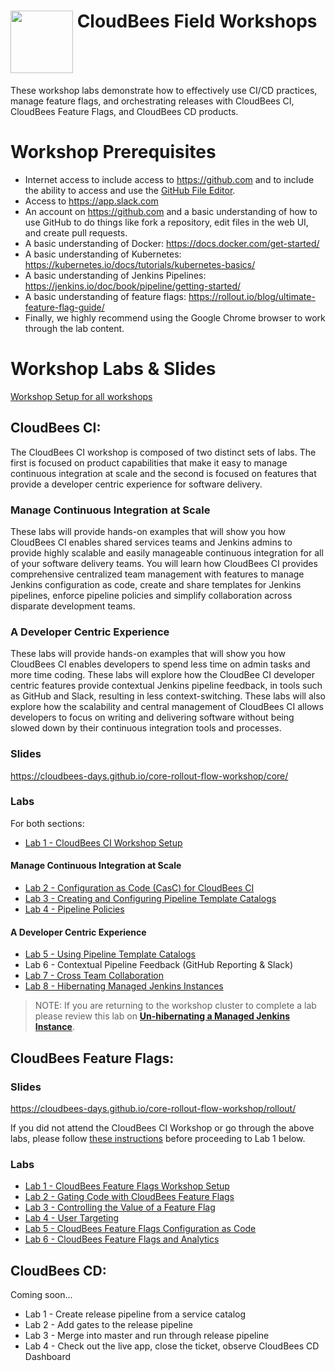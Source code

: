 # <img src="https://mms.businesswire.com/media/20191204005250/en/760213/23/Logo_-_Stacked_-_Full_Color%402x.jpg" width="100" align="top"> CloudBees Field Workshops
These workshop labs demonstrate how to  effectively use CI/CD practices, manage feature flags, and orchestrating releases with CloudBees CI, CloudBees Feature Flags, and CloudBees CD products.

# Workshop Prerequisites

* Internet access to include access to https://github.com and to include the ability to access and use the [GitHub File Editor](https://help.github.com/articles/editing-files-in-your-repository).
* Access to https://app.slack.com
* An account on https://github.com and a basic understanding of how to use GitHub to do things like fork a repository, edit files in the web UI, and create pull requests.
* A basic understanding of Docker: https://docs.docker.com/get-started/
* A basic understanding of Kubernetes: https://kubernetes.io/docs/tutorials/kubernetes-basics/
* A basic understanding of Jenkins Pipelines: https://jenkins.io/doc/book/pipeline/getting-started/
* A basic understanding of feature flags: https://rollout.io/blog/ultimate-feature-flag-guide/
* Finally, we highly recommend using the Google Chrome browser to work through the lab content.

# Workshop Labs & Slides

[Workshop Setup for all workshops](labs/workshop-setup/workshop-setup.md)


## CloudBees CI:

The CloudBees CI workshop is composed of two distinct sets of labs. The first is focused on product capabilities that make it easy to manage continuous integration at scale and the second is focused on features that provide a developer centric experience for software delivery. 

### Manage Continuous Integration at Scale
These labs will provide hands-on examples that will show you how CloudBees CI enables shared services teams and Jenkins admins to provide highly scalable and easily manageable continuous integration for all of your software delivery teams. You will learn how CloudBees CI provides comprehensive centralized team management with features to manage Jenkins configuration as code, create and share templates for Jenkins pipelines, enforce pipeline policies and simplify collaboration across disparate development teams.

### A Developer Centric Experience
These labs will provide hands-on examples that will show you how CloudBees CI enables developers to spend less time on admin tasks and more time coding. These labs will explore how the CloudBee CI developer centric features provide contextual Jenkins pipeline feedback, in tools such as GitHub and Slack, resulting in less context-switching. These labs will also explore how the scalability and central management of CloudBees CI allows developers to focus on writing and delivering software without being slowed down by their continuous integration tools and processes.

### Slides
https://cloudbees-days.github.io/core-rollout-flow-workshop/core/

### Labs

For both sections:
 * [Lab 1 - CloudBees CI Workshop Setup](labs/core-workshop-setup/workshop-setup.md)

#### Manage Continuous Integration at Scale
 * [Lab 2 - Configuration as Code (CasC) for CloudBees CI](labs/cloudbees-ci/casc/casc.md)
 * [Lab 3 - Creating and Configuring Pipeline Template Catalogs](labs/cloudbees-ci/pipeline-template-catalog/pipeline-template-catalog.md)
 * [Lab 4 - Pipeline Policies](labs/cloudbees-ci/pipeline-policies/pipeline-policies.md)

#### A Developer Centric Experience
 * [Lab 5 - Using Pipeline Template Catalogs](labs/cloudbees-ci/pipeline-template-catalog/pipeline-template-catalog.md)
 * Lab 6 - Contextual Pipeline Feedback (GitHub Reporting & Slack)
 * [Lab 7 - Cross Team Collaboration](labs/cloudbees-ci/cross-team-collaboration/cross-team-collaboration.md)
 * [Lab 8 - Hibernating Managed Jenkins Instances](labs/cloudbees-ci/hibernating/hibernating.md)

>NOTE: If you are returning to the workshop cluster to complete a lab please review this lab on [**Un-hibernating a Managed Jenkins Instance**](labs/hibernating/hibernating.md#un-hibernate-a-managed-jenkins-instance).

## CloudBees Feature Flags:

### Slides
https://cloudbees-days.github.io/core-rollout-flow-workshop/rollout/

If you did not attend the CloudBees CI Workshop or go through the above labs, please follow [these instructions](labs/rolloutPreReqs/rolloutPreReqs.md) before proceeding to Lab 1 below.

### Labs
 * [Lab 1 - CloudBees Feature Flags Workshop Setup](labs/cloudbees-feature-flags/setup/setup.md)
 * [Lab 2 - Gating Code with CloudBees Feature Flags](labs/cloudbees-feature-flags/feature/feature.md)
 * [Lab 3 - Controlling the Value of a Feature Flag](labs/cloudbees-feature-flags/experiment/experiment.md)
 * [Lab 4 - User Targeting](labs/cloudbees-feature-flags/targeting/targeting.md)
 * [Lab 5 - CloudBees Feature Flags Configuration as Code](labs/cloudbees-feature-flags/cac/cac.md)
 * [Lab 6 - CloudBees Feature Flags and Analytics](labs/cloudbees-feature-flags/analytics/analytics.md)




## CloudBees CD:
Coming soon...
 * Lab 1 - Create release pipeline from a service catalog
 * Lab 2 - Add gates to the release pipeline
 * Lab 3 - Merge into master and run through release pipeline
 * Lab 4 - Check out the live app, close the ticket, observe CloudBees CD Dashboard
